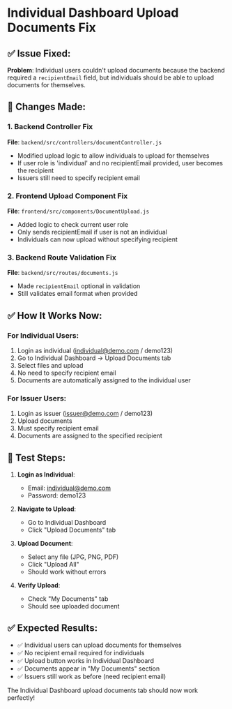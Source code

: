 # Individual Dashboard Upload Documents Fix

## ✅ Issue Fixed:

**Problem**: Individual users couldn't upload documents because the backend required a `recipientEmail` field, but individuals should be able to upload documents for themselves.

## 🔧 Changes Made:

### 1. Backend Controller Fix
**File**: `backend/src/controllers/documentController.js`
- Modified upload logic to allow individuals to upload for themselves
- If user role is 'individual' and no recipientEmail provided, user becomes the recipient
- Issuers still need to specify recipient email

### 2. Frontend Upload Component Fix  
**File**: `frontend/src/components/DocumentUpload.js`
- Added logic to check current user role
- Only sends recipientEmail if user is not an individual
- Individuals can now upload without specifying recipient

### 3. Backend Route Validation Fix
**File**: `backend/src/routes/documents.js`
- Made `recipientEmail` optional in validation
- Still validates email format when provided

## ✅ How It Works Now:

### For Individual Users:
1. Login as individual (individual@demo.com / demo123)
2. Go to Individual Dashboard → Upload Documents tab
3. Select files and upload
4. No need to specify recipient email
5. Documents are automatically assigned to the individual user

### For Issuer Users:
1. Login as issuer (issuer@demo.com / demo123)  
2. Upload documents
3. Must specify recipient email
4. Documents are assigned to the specified recipient

## 🎯 Test Steps:

1. **Login as Individual**:
   - Email: individual@demo.com
   - Password: demo123

2. **Navigate to Upload**:
   - Go to Individual Dashboard
   - Click "Upload Documents" tab

3. **Upload Document**:
   - Select any file (JPG, PNG, PDF)
   - Click "Upload All"
   - Should work without errors

4. **Verify Upload**:
   - Check "My Documents" tab
   - Should see uploaded document

## ✅ Expected Results:

- ✅ Individual users can upload documents for themselves
- ✅ No recipient email required for individuals  
- ✅ Upload button works in Individual Dashboard
- ✅ Documents appear in "My Documents" section
- ✅ Issuers still work as before (need recipient email)

The Individual Dashboard upload documents tab should now work perfectly!